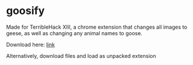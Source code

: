 # goosify

Made for TerribleHack XIII, a chrome extension that changes all images to geese, as well as changing any animal names to goose.

Download here: [link](https://github.com/jonwang2000/goosify/raw/master/goosify.crx)

Alternatively, download files and load as unpacked extension